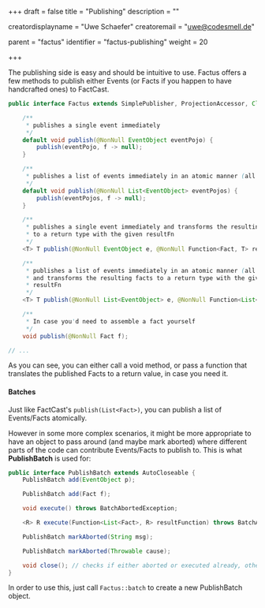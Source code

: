 +++
draft = false
title = "Publishing"
description = ""

creatordisplayname = "Uwe Schaefer"
creatoremail = "uwe@codesmell.de"


parent = "factus"
identifier = "factus-publishing"
weight = 20

+++

The publishing side is easy and should be intuitive to use. Factus offers a few methods to publish either Events (or Facts if you happen to have handcrafted ones) to FactCast.

```java
public interface Factus extends SimplePublisher, ProjectionAccessor, Closeable {

    /**
     * publishes a single event immediately
     */
    default void publish(@NonNull EventObject eventPojo) {
        publish(eventPojo, f -> null);
    }

    /**
     * publishes a list of events immediately in an atomic manner (all or none)
     */
    default void publish(@NonNull List<EventObject> eventPojos) {
        publish(eventPojos, f -> null);
    }

    /**
     * publishes a single event immediately and transforms the resulting facts
     * to a return type with the given resultFn
     */
    <T> T publish(@NonNull EventObject e, @NonNull Function<Fact, T> resultFn);

    /**
     * publishes a list of events immediately in an atomic manner (all or none)
     * and transforms the resulting facts to a return type with the given
     * resultFn
     */
    <T> T publish(@NonNull List<EventObject> e, @NonNull Function<List<Fact>, T> resultFn);

    /**
     * In case you'd need to assemble a fact yourself
     */
    void publish(@NonNull Fact f);

// ...

```

As you can see, you can either call a void method, or pass a function that translates the published Facts to a return value, in case you need it.

#### Batches

Just like FactCast's `publish(List<Fact>)`, you can publish a list of Events/Facts atomically. 

However in some more complex scenarios, it might be more appropriate to have an object to pass around (and maybe mark aborted) where different parts of the code can contribute Events/Facts to publish to.
This is what **PublishBatch** is used for:

```java
public interface PublishBatch extends AutoCloseable {
    PublishBatch add(EventObject p);

    PublishBatch add(Fact f);

    void execute() throws BatchAbortedException;

    <R> R execute(Function<List<Fact>, R> resultFunction) throws BatchAbortedException;

    PublishBatch markAborted(String msg);

    PublishBatch markAborted(Throwable cause);

    void close(); // checks if either aborted or executed already, otherwise will execute 
}

```

In order to use this, just call `Factus::batch` to create a new PublishBatch object.
  
  

